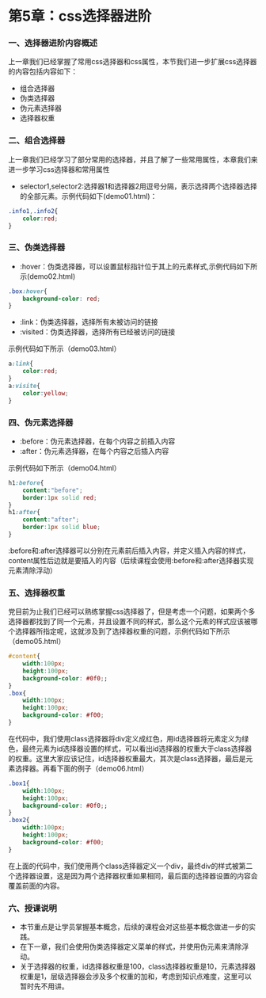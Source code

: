 # 第5章：css选择器进阶

### 一、选择器进阶内容概述

上一章我们已经掌握了常用css选择器和css属性，本节我们进一步扩展css选择器的内容包括内容如下：

* 组合选择器
* 伪类选择器
* 伪元素选择器
* 选择器权重

### 二、组合选择器

上一章我们已经学习了部分常用的选择器，并且了解了一些常用属性，本章我们来进一步学习css选择器和常用属性

* selector1,selector2:选择器1和选择器2用逗号分隔，表示选择两个选择器选择的全部元素。示例代码如下(demo01.html)：
``` css
.info1,.info2{
    color:red;
}
```

### 三、伪类选择器

* :hover：伪类选择器，可以设置鼠标指针位于其上的元素样式,示例代码如下所示(demo02.html)

``` css
.box:hover{
    background-color: red;
}
```

* :link：伪类选择器，选择所有未被访问的链接
* :visited：伪类选择器，选择所有已经被访问的链接

示例代码如下所示（demo03.html）

``` css
a:link{
    color:red;
}
a:visite{
    color:yellow;
}
```

### 四、伪元素选择器

* :before：伪元素选择器，在每个内容之前插入内容
* :after：伪元素选择器，在每个内容之后插入内容

示例代码如下所示（demo04.html）

``` css
h1:before{
    content:"before";
    border:1px solid red;
}
h1:after{
    content:"after";
    border:1px solid blue;
}
```

:before和:after选择器可以分别在元素前后插入内容，并定义插入内容的样式，content属性后边就是要插入的内容（后续课程会使用:before和:after选择器实现元素清除浮动）

### 五、选择器权重

党目前为止我们已经可以熟练掌握css选择器了，但是考虑一个问题，如果两个多选择器都找到了同一个元素，并且设置不同的样式，那么这个元素的样式应该被哪个选择器所指定呢，这就涉及到了选择器权重的问题，示例代码如下所示（demo05.html）

``` css
#content{
    width:100px;
    height:100px;
    background-color: #0f0;;
}
.box{
    width:100px;
    height:100px;
    background-color: #f00;
}
```

在代码中，我们使用class选择器将div定义成红色，用id选择器将元素定义为绿色，最终元素为id选择器设置的样式，可以看出id选择器的权重大于class选择器的权重。这里大家应该记住，id选择器权重最大，其次是class选择器，最后是元素选择器。再看下面的例子（demo06.html）

``` css
.box1{
    width:100px;
    height:100px;
    background-color: #0f0;;
}
.box2{
    width:100px;
    height:100px;
    background-color: #f00;
}
```

在上面的代码中，我们使用两个class选择器定义一个div，最终div的样式被第二个选择器设置，这是因为两个选择器权重如果相同，最后面的选择器设置的内容会覆盖前面的内容。

### 六、授课说明
* 本节重点是让学员掌握基本概念，后续的课程会对这些基本概念做进一步的实践。
* 在下一章，我们会使用伪类选择器定义菜单的样式，并使用伪元素来清除浮动。
* 关于选择器的权重，id选择器权重是100，class选择器权重是10，元素选择器权重是1，层级选择器会涉及多个权重的加和，考虑到知识点难度，这里可以暂时先不用讲。


